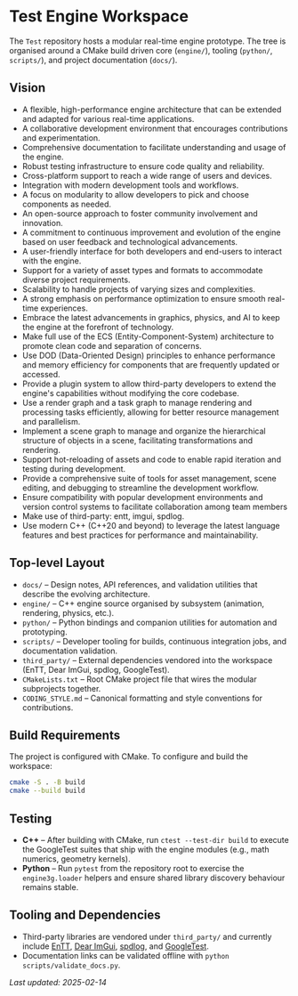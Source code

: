 # Test Engine Workspace

The `Test` repository hosts a modular real-time engine prototype. The tree is organised around a CMake build driven
core (`engine/`), tooling (`python/`, `scripts/`), and project documentation (`docs/`).

## Vision

- A flexible, high-performance engine architecture that can be extended and adapted for various real-time applications.
- A collaborative development environment that encourages contributions and experimentation.
- Comprehensive documentation to facilitate understanding and usage of the engine.
- Robust testing infrastructure to ensure code quality and reliability.
- Cross-platform support to reach a wide range of users and devices.
- Integration with modern development tools and workflows.
- A focus on modularity to allow developers to pick and choose components as needed.
- An open-source approach to foster community involvement and innovation.
- A commitment to continuous improvement and evolution of the engine based on user feedback and technological
  advancements.
- A user-friendly interface for both developers and end-users to interact with the engine.
- Support for a variety of asset types and formats to accommodate diverse project requirements.
- Scalability to handle projects of varying sizes and complexities.
- A strong emphasis on performance optimization to ensure smooth real-time experiences.
- Embrace the latest advancements in graphics, physics, and AI to keep the engine at the forefront of technology.
- Make full use of the ECS (Entity-Component-System) architecture to promote clean code and separation of concerns.
- Use DOD (Data-Oriented Design) principles to enhance performance and memory efficiency for components that are
  frequently updated or accessed.
- Provide a plugin system to allow third-party developers to extend the engine's capabilities without modifying the core
  codebase.
- Use a render graph and a task graph to manage rendering and processing tasks efficiently, allowing for better resource
  management and parallelism.
- Implement a scene graph to manage and organize the hierarchical structure of objects in a scene, facilitating
  transformations and rendering.
- Support hot-reloading of assets and code to enable rapid iteration and testing during development.
- Provide a comprehensive suite of tools for asset management, scene editing, and debugging to streamline the
  development workflow.
- Ensure compatibility with popular development environments and version control systems to facilitate collaboration
  among team members
- Make use of third-party: entt, imgui, spdlog.
- Use modern C++ (C++20 and beyond) to leverage the latest language features and best practices for performance and
  maintainability.

## Top-level Layout

- `docs/` – Design notes, API references, and validation utilities that describe the evolving architecture.
- `engine/` – C++ engine source organised by subsystem (animation, rendering, physics, etc.).
- `python/` – Python bindings and companion utilities for automation and prototyping.
- `scripts/` – Developer tooling for builds, continuous integration jobs, and documentation validation.
- `third_party/` – External dependencies vendored into the workspace (EnTT, Dear ImGui, spdlog, GoogleTest).
- `CMakeLists.txt` – Root CMake project file that wires the modular subprojects together.
- `CODING_STYLE.md` – Canonical formatting and style conventions for contributions.

## Build Requirements

The project is configured with CMake. To configure and build the workspace:

```bash
cmake -S . -B build
cmake --build build
```

## Testing

- **C++** – After building with CMake, run `ctest --test-dir build` to execute the GoogleTest suites that ship with the
  engine modules (e.g., math numerics, geometry kernels).
- **Python** – Run `pytest` from the repository root to exercise the `engine3g.loader` helpers and ensure shared library
  discovery behaviour remains stable.

## Tooling and Dependencies

- Third-party libraries are vendored under `third_party/` and currently include [EnTT](https://github.com/skypjack/entt),
  [Dear ImGui](https://github.com/ocornut/imgui), [spdlog](https://github.com/gabime/spdlog), and
  [GoogleTest](https://github.com/google/googletest).
- Documentation links can be validated offline with `python scripts/validate_docs.py`.

_Last updated: 2025-02-14_
